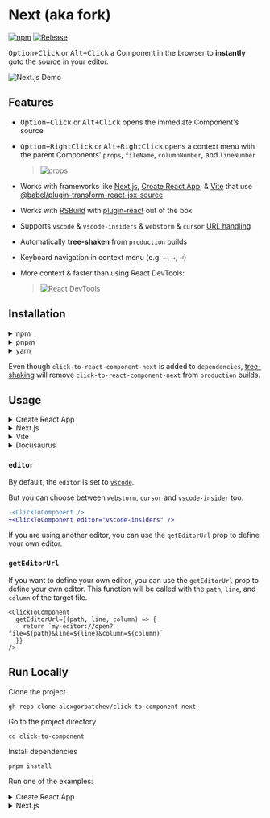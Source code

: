 # <ClickToComponent /> Next (aka fork)

[![npm](https://img.shields.io/npm/v/click-to-react-component-next)](https://www.npmjs.com/package/click-to-react-component-next)
[![Release](https://github.com/alexgorbatchev/click-to-component-next/actions/workflows/release.yml/badge.svg)](https://github.com/alexgorbatchev/click-to-component-next/actions/workflows/release.yml)

<kbd>Option+Click</kbd> or <kbd>Alt+Click</kbd> a Component in the browser to **instantly** goto the source in your editor.

![Next.js Demo](https://raw.githubusercontent.com/alexgorbatchev/click-to-component-next/main/.github/next.gif)

## Features

- <kbd>Option+Click</kbd> or <kbd>Alt+Click</kbd> opens the immediate Component's source
- <kbd>Option+RightClick</kbd> or <kbd>Alt+RightClick</kbd> opens a context menu with the parent Components' `props`, `fileName`, `columnNumber`, and `lineNumber`

  > ![props](https://raw.githubusercontent.com/alexgorbatchev/click-to-component-next/main/.github/props.png)

- Works with frameworks like [Next.js](https://nextjs.org/),
  [Create React App](https://create-react-app.dev/),
  & [Vite](https://github.com/vitejs/vite/tree/main/packages/plugin-react)
  that use [@babel/plugin-transform-react-jsx-source](https://github.com/babel/babel/tree/master/packages/babel-plugin-transform-react-jsx-source)
- Works with [RSBuild](https://rsbuild.dev/) with [plugin-react](https://rsbuild.dev/guide/framework/react) out of the box
- Supports `vscode` & `vscode-insiders` & `webstorm` & `cursor` [URL handling](https://code.visualstudio.com/docs/editor/command-line#_opening-vs-code-with-urls)
- Automatically **tree-shaken** from `production` builds
- Keyboard navigation in context menu (e.g. <kbd>←</kbd>, <kbd>→</kbd>, <kbd>⏎</kbd>)
- More context & faster than using React DevTools:

  > ![React DevTools](https://raw.githubusercontent.com/alexgorbatchev/click-to-component-next/main/.github/devtools.png)

## Installation

<details>
<summary>npm</summary>

```shell
npm install click-to-react-component-next
```

</details>

<details>
<summary>pnpm</summary>

```shell
pnpm add click-to-react-component-next
```

</details>

<details>
<summary>yarn</summary>

```shell
yarn add click-to-react-component-next
```

</details>

Even though `click-to-react-component-next` is added to `dependencies`, [tree-shaking](https://esbuild.github.io/api/#tree-shaking) will remove `click-to-react-component-next` from `production` builds.

## Usage

<details>
<summary>Create React App</summary>

[/src/index.js](https://github.com/alexgorbatchev/click-to-component-next/blob/main/apps/cra/src/index.js#L11)

```diff
+import { ClickToComponent } from 'click-to-react-component-next';
 import React from 'react';
 import ReactDOM from 'react-dom/client';
 import './index.css';
@@ -8,7 +7,6 @@ import reportWebVitals from './reportWebVitals';
 const root = ReactDOM.createRoot(document.getElementById('root'));
 root.render(
   <React.StrictMode>
+    <ClickToComponent />
     <App />
   </React.StrictMode>
 );
```

> ![Create React App Demo](https://raw.githubusercontent.com/alexgorbatchev/click-to-component-next/main/.github/cra.gif)

</details>

<details>
<summary>Next.js</summary>

[pages/\_app.tsx](https://github.com/alexgorbatchev/click-to-component-next/blob/main/apps/next/pages/_app.tsx#L8)

```diff
+import { ClickToComponent } from 'click-to-react-component-next'
 import type { AppProps } from 'next/app'
 import '../styles/globals.css'

 function MyApp({ Component, pageProps }: AppProps) {
   return (
     <>
+      <ClickToComponent />
       <Component {...pageProps} />
     </>
   )
```

> ![Next.js Demo](https://raw.githubusercontent.com/alexgorbatchev/click-to-component-next/main/.github/next.gif)

</details>

<details>
<summary>Vite</summary>

```diff
+import { ClickToComponent } from "click-to-react-component-next";
import React from "react";
import ReactDOM from "react-dom/client";
import App from "./App";
import "./index.css";

ReactDOM.createRoot(document.getElementById("root")!).render(
  <React.StrictMode>
    <App />
+   <ClickToComponent />
  </React.StrictMode>
);
```

> ![Vite Demo](https://raw.githubusercontent.com/alexgorbatchev/click-to-component-next/main/.github/vite.gif)

</details>

<details>
<summary>Docusaurus</summary>

    npm install @babel/plugin-transform-react-jsx-source

babel.config.js:

```js
module.exports = {
  presets: [require.resolve('@docusaurus/core/lib/babel/preset')],
  plugins: [
    ...(process.env.BABEL_ENV === 'development'
      ? ['@babel/plugin-transform-react-jsx-source']
      : []),
  ],
}
```

src/theme/Root.js:

```js
import { ClickToComponent } from 'click-to-react-component-next'
import React from 'react'

// Default implementation, that you can customize
export default function Root({ children }) {
  return (
    <>
      <ClickToComponent />
      {children}
    </>
  )
}
```

</details>

### `editor`

By default, the `editor` is set to [`vscode`](https://code.visualstudio.com/).

But you can choose between `webstorm`, `cursor` and `vscode-insider` too.

```diff
-<ClickToComponent />
+<ClickToComponent editor="vscode-insiders" />
```

If you are using another editor, you can use the `getEditorUrl` prop to define your own editor.

### `getEditorUrl`

If you want to define your own editor, you can use the `getEditorUrl` prop to define your own editor.
This function will be called with the `path`, `line`, and `column` of the target file.

```tsx
<ClickToComponent
  getEditorUrl={(path, line, column) => {
    return `my-editor://open?file=${path}&line=${line}&column=${column}`
  }}
/>
```

## Run Locally

Clone the project

```shell
gh repo clone alexgorbatchev/click-to-component-next
```

Go to the project directory

```shell
cd click-to-component
```

Install dependencies

```shell
pnpm install
```

Run one of the examples:

<details>
<summary>Create React App</summary>

```shell
cd apps/cra
pnpm start
```

</details>

<details>
<summary>Next.js</summary>

```shell
cd apps/next
pnpm dev
```

</details>
